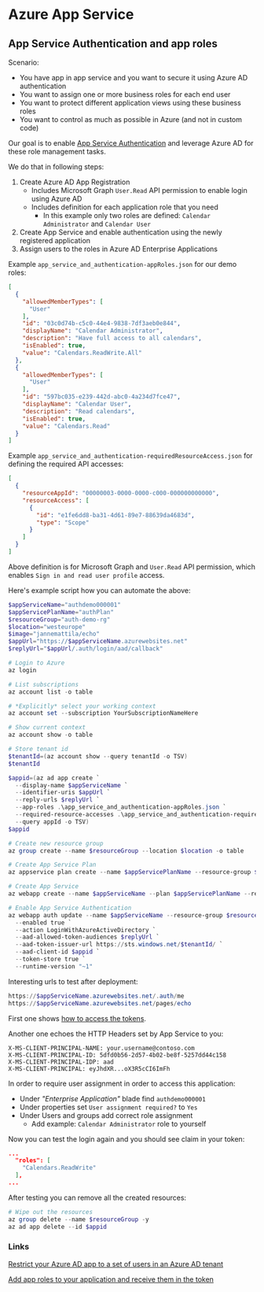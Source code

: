 # Azure App Service

## App Service Authentication and app roles

Scenario:
- You have app in app service and you want to secure it using Azure AD authentication
- You want to assign one or more business roles for each end user
- You want to protect different application views using these business roles
- You want to control as much as possible in Azure (and not in custom code)

Our goal is to enable
[App Service Authentication](https://docs.microsoft.com/en-us/azure/app-service/overview-authentication-authorization)
and leverage Azure AD for these role management tasks.

We do that in following steps:

1. Create Azure AD App Registration
    - Includes Microsoft Graph `User.Read` API permission to enable login using Azure AD
    - Includes definition for each application role that you need
        - In this example only two roles are defined: `Calendar Administrator` and `Calendar User`
2. Create App Service and enable authentication using the newly registered application
3. Assign users to the roles in Azure AD Enterprise Applications

Example `app_service_and_authentication-appRoles.json` for our demo roles:

```json
[
  {
    "allowedMemberTypes": [
      "User"
    ],
    "id": "03c0d74b-c5c0-44e4-9838-7df3aeb0e844",
    "displayName": "Calendar Administrator",
    "description": "Have full access to all calendars",
    "isEnabled": true,
    "value": "Calendars.ReadWrite.All"
  },
  {
    "allowedMemberTypes": [
      "User"
    ],
    "id": "597bc035-e239-442d-abc0-4a234d7fce47",
    "displayName": "Calendar User",
    "description": "Read calendars",
    "isEnabled": true,
    "value": "Calendars.Read"
  }
]
```

Example `app_service_and_authentication-requiredResourceAccess.json` for defining the required
API accesses:

```json
[
  {
    "resourceAppId": "00000003-0000-0000-c000-000000000000",
    "resourceAccess": [
      {
        "id": "e1fe6dd8-ba31-4d61-89e7-88639da4683d",
        "type": "Scope"
      }
    ]
  }
]
```

Above definition is for Microsoft Graph and `User.Read` API permission,
which enables `Sign in and read user profile` access. 

Here's example script how you can automate the above:

```powershell
$appServiceName="authdemo000001"
$appServicePlanName="authPlan"
$resourceGroup="auth-demo-rg"
$location="westeurope"
$image="jannemattila/echo"
$appUrl="https://$appServiceName.azurewebsites.net"
$replyUrl="$appUrl/.auth/login/aad/callback"

# Login to Azure
az login

# List subscriptions
az account list -o table

# *Explicitly* select your working context
az account set --subscription YourSubscriptionNameHere

# Show current context
az account show -o table

# Store tenant id
$tenantId=(az account show --query tenantId -o TSV)
$tenantId

$appid=(az ad app create `
  --display-name $appServiceName `
  --identifier-uris $appUrl `
  --reply-urls $replyUrl `
  --app-roles .\app_service_and_authentication-appRoles.json `
  --required-resource-accesses .\app_service_and_authentication-requiredResourceAccess.json `
  --query appId -o TSV)
$appid

# Create new resource group
az group create --name $resourceGroup --location $location -o table

# Create App Service Plan
az appservice plan create --name $appServicePlanName --resource-group $resourceGroup --is-linux --number-of-workers 1 --sku Free -o table

# Create App Service
az webapp create --name $appServiceName --plan $appServicePlanName --resource-group $resourceGroup -i $image -o table

# Enable App Service Authentication
az webapp auth update --name $appServiceName --resource-group $resourceGroup `
  --enabled true `
  --action LoginWithAzureActiveDirectory `
  --aad-allowed-token-audiences $replyUrl `
  --aad-token-issuer-url https://sts.windows.net/$tenantId/ `
  --aad-client-id $appid `
  --token-store true `
  --runtime-version "~1"
```

Interesting urls to test after deployment:

```powershell
https://$appServiceName.azurewebsites.net/.auth/me
https://$appServiceName.azurewebsites.net/pages/echo
```

First one shows [how to access the tokens](https://docs.microsoft.com/en-us/azure/app-service/app-service-authentication-how-to#retrieve-tokens-in-app-code).

Another one echoes the HTTP Headers set by App Service to you:

```http
X-MS-CLIENT-PRINCIPAL-NAME: your.username@contoso.com
X-MS-CLIENT-PRINCIPAL-ID: 5dfd0b56-2d57-4b02-be8f-5257dd44c158
X-MS-CLIENT-PRINCIPAL-IDP: aad
X-MS-CLIENT-PRINCIPAL: eyJhdXR...oX3R5cCI6ImFh
```

In order to require user assignment in order to access this application:

- Under *"Enterprise Application"* blade find `authdemo000001`
- Under properties set `User assignment required?` to `Yes`
- Under Users and groups add correct role assignment
    - Add example: `Calendar Administrator` role to yourself

Now you can test the login again and you should see claim in your token:

```json
...
  "roles": [
    "Calendars.ReadWrite"
  ],
...
```

After testing you can remove all the created resources:

```powershell
# Wipe out the resources
az group delete --name $resourceGroup -y
az ad app delete --id $appid
```

### Links

[Restrict your Azure AD app to a set of users in an Azure AD tenant](https://docs.microsoft.com/en-us/azure/active-directory/develop/howto-restrict-your-app-to-a-set-of-users)

[Add app roles to your application and receive them in the token](https://docs.microsoft.com/en-us/azure/active-directory/develop/howto-add-app-roles-in-azure-ad-apps)
